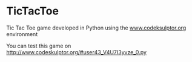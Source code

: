 # TicTacToe
Tic Tac Toe game developed in Python using the www.codeksulptor.org environment

You can test this game on http://www.codeskulptor.org/#user43_V4U7I3yvze_0.py
